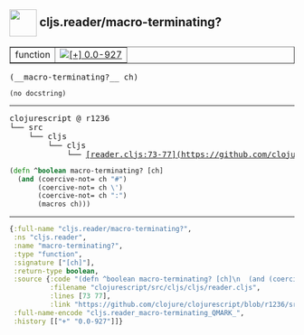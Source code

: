 ## <img width="48px" valign="middle" src="http://i.imgur.com/Hi20huC.png"> cljs.reader/macro-terminating?

 <table border="1">
<tr>
<td>function</td>
<td><a href="https://github.com/cljsinfo/api-refs/tree/0.0-927"><img valign="middle" alt="[+] 0.0-927" src="https://img.shields.io/badge/+-0.0--927-lightgrey.svg"></a> </td>
</tr>
</table>

 <samp>
(__macro-terminating?__ ch)<br>
</samp>

```
(no docstring)
```

---

 <pre>
clojurescript @ r1236
└── src
    └── cljs
        └── cljs
            └── <ins>[reader.cljs:73-77](https://github.com/clojure/clojurescript/blob/r1236/src/cljs/cljs/reader.cljs#L73-L77)</ins>
</pre>

```clj
(defn ^boolean macro-terminating? [ch]
  (and (coercive-not= ch "#")
       (coercive-not= ch \')
       (coercive-not= ch ":")
       (macros ch)))
```


---

```clj
{:full-name "cljs.reader/macro-terminating?",
 :ns "cljs.reader",
 :name "macro-terminating?",
 :type "function",
 :signature ["[ch]"],
 :return-type boolean,
 :source {:code "(defn ^boolean macro-terminating? [ch]\n  (and (coercive-not= ch \"#\")\n       (coercive-not= ch \\')\n       (coercive-not= ch \":\")\n       (macros ch)))",
          :filename "clojurescript/src/cljs/cljs/reader.cljs",
          :lines [73 77],
          :link "https://github.com/clojure/clojurescript/blob/r1236/src/cljs/cljs/reader.cljs#L73-L77"},
 :full-name-encode "cljs.reader_macro-terminating_QMARK_",
 :history [["+" "0.0-927"]]}

```

